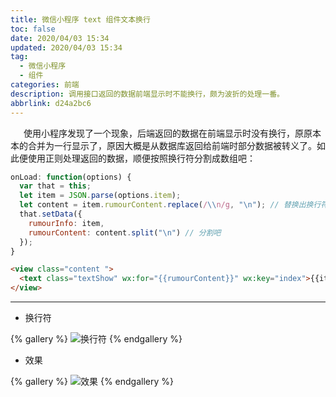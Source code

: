 ```yaml
---
title: 微信小程序 text 组件文本换行
toc: false
date: 2020/04/03 15:34
updated: 2020/04/03 15:34
tag:
  - 微信小程序
  - 组件
categories: 前端
description: 调用接口返回的数据前端显示时不能换行，颇为波折的处理一番。
abbrlink: d24a2bc6
---
```



&ensp;&emsp;使用小程序发现了一个现象，后端返回的数据在前端显示时没有换行，原原本本的合并为一行显示了，原因大概是从数据库返回给前端时部分数据被转义了。如此便使用正则处理返回的数据，顺便按照换行符分割成数组吧：

```js
onLoad: function(options) {
  var that = this;
  let item = JSON.parse(options.item);
  let content = item.rumourContent.replace(/\\n/g, "\n"); // 替换出换行符
  that.setData({
    rumourInfo: item,
    rumourContent: content.split("\n") // 分割吧
  });
}
```

```html
<view class="content ">
  <text class="textShow" wx:for="{{rumourContent}}" wx:key="index">{{item}}</text>
</view>
```

------

- 换行符

{% gallery %}
![换行符](https://img.inkss.cn/inkss/static/小程序text组件内容换行.assets/image-20200403153035661.png)
{% endgallery %}

- 效果

{% gallery %}
![效果](https://img.inkss.cn/inkss/static/小程序text组件内容换行.assets/image-20200403152910344.png)
{% endgallery %}
